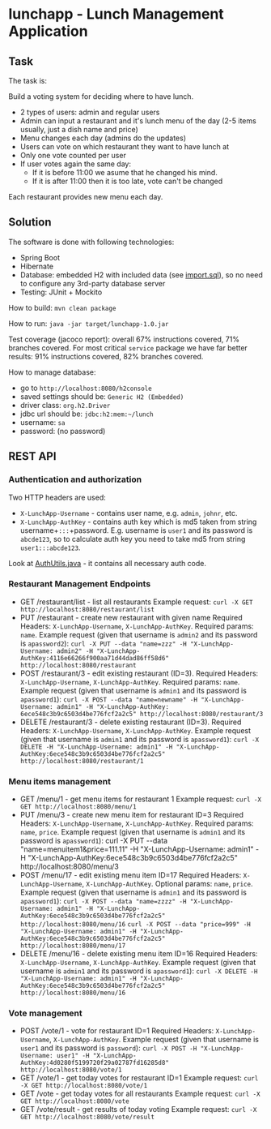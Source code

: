 # lunchapp - Lunch Management Application

## Task

The task is:

Build a voting system for deciding where to have lunch.

 * 2 types of users: admin and regular users
 * Admin can input a restaurant and it's lunch menu of the day (2-5 items usually, just a dish name and price)
 * Menu changes each day (admins do the updates)
 * Users can vote on which restaurant they want to have lunch at
 * Only one vote counted per user
 * If user votes again the same day:
    - If it is before 11:00 we asume that he changed his mind.
    - If it is after 11:00 then it is too late, vote can't be changed

Each restaurant provides new menu each day.

## Solution

The software is done with following technologies:

 * Spring Boot
 * Hibernate
 * Database: embedded H2 with included data (see [import.sql](src/main/resources/import.sql)), so no need to configure any 3rd-party database server
 * Testing: JUnit + Mockito

How to build: `mvn clean package`

How to run: `java -jar target/lunchapp-1.0.jar`

Test coverage (jacoco report): overall 67% instructions covered, 71% branches covered.
For most critical `service` package we have far better results: 91% instructions covered, 82% branches covered.

How to manage database:

 * go to `http://localhost:8080/h2console`
 * saved settings should be: `Generic H2 (Embedded)`
 * driver class: `org.h2.Driver`
 * jdbc url should be: `jdbc:h2:mem:~/lunch`
 * username: `sa`
 * password: (no password)

## REST API

### Authentication and authorization

Two HTTP headers are used:

 * `X-LunchApp-Username` - contains user name, e.g. `admin`, `johnr`, etc.
 * `X-LunchApp-AuthKey` - contains auth key which is md5 taken from string username+`:::`+password.
    E.g. username is `user1` and its password is `abcde123`, so to calculate auth key
    you need to take md5 from string `user1:::abcde123`.

Look at [AuthUtils.java](src/main/java/net/iryndin/lunchapp/web/AuthUtils.java) - it contains all necessary auth code.


### Restaurant Management Endpoints

 * GET /restaurant/list - list all restaurants
   Example request: `curl -X GET http://localhost:8080/restaurant/list`
 * PUT /restaurant - create new restaurant with given name
   Required Headers: `X-LunchApp-Username`, `X-LunchApp-AuthKey`.
   Required params: `name`.
   Example request (given that username is `admin2` and its password is `apassword2`):
   `curl -X PUT --data "name=zzz" -H "X-LunchApp-Username: admin2" -H "X-LunchApp-AuthKey:4116e66266f900aa71d44dad86ff58d6" http://localhost:8080/restaurant`
 * POST /restaurant/3 - edit existing restaurant (ID=3).
   Required Headers: `X-LunchApp-Username`, `X-LunchApp-AuthKey`.
   Required params: `name`.
   Example request (given that username is `admin1` and its password is `apassword1`):
   `curl -X POST --data "name=newname" -H "X-LunchApp-Username: admin1" -H "X-LunchApp-AuthKey: 6ece548c3b9c6503d4be776fcf2a2c5" http://localhost:8080/restaurant/3`
 * DELETE /restaurant/3 - delete existing restaurant (ID=3).
   Required Headers: `X-LunchApp-Username`, `X-LunchApp-AuthKey`.
   Example request (given that username is `admin1` and its password is `apassword1`):
   `curl -X DELETE -H "X-LunchApp-Username: admin1" -H "X-LunchApp-AuthKey:6ece548c3b9c6503d4be776fcf2a2c5" http://localhost:8080/restaurant/1`

### Menu items management

 * GET /menu/1 - get menu items for restaurant 1
   Example request: `curl -X GET http://localhost:8080/menu/1`
 * PUT /menu/3 - create new menu item for restaurant ID=3
   Required Headers: `X-LunchApp-Username`, `X-LunchApp-AuthKey`.
   Required params: `name`, `price`.
   Example request (given that username is `admin1` and its password is `apassword1`):
   curl -X PUT --data "name=menuitem1&price=111.11" -H "X-LunchApp-Username: admin1" -H "X-LunchApp-AuthKey:6ece548c3b9c6503d4be776fcf2a2c5" http://localhost:8080/menu/3
 * POST /menu/17 - edit existing menu item ID=17
   Required Headers: `X-LunchApp-Username`, `X-LunchApp-AuthKey`.
   Optional params: `name`, `price`.
   Example request (given that username is `admin1` and its password is `apassword1`):
   `curl -X POST --data "name=zzzz" -H "X-LunchApp-Username: admin1" -H "X-LunchApp-AuthKey:6ece548c3b9c6503d4be776fcf2a2c5" http://localhost:8080/menu/16`
   `curl -X POST --data "price=999" -H "X-LunchApp-Username: admin1" -H "X-LunchApp-AuthKey:6ece548c3b9c6503d4be776fcf2a2c5" http://localhost:8080/menu/17`
 * DELETE /menu/16 - delete existing menu item ID=16
   Required Headers: `X-LunchApp-Username`, `X-LunchApp-AuthKey`.
   Example request (given that username is `admin1` and its password is `apassword1`):
   `curl -X DELETE -H "X-LunchApp-Username: admin1" -H "X-LunchApp-AuthKey:6ece548c3b9c6503d4be776fcf2a2c5" http://localhost:8080/menu/16`

### Vote management

 * POST /vote/1 - vote for restaurant ID=1
   Required Headers: `X-LunchApp-Username`, `X-LunchApp-AuthKey`.
   Example request (given that username is `user1` and its password is `password`):
   `curl -X POST -H "X-LunchApp-Username: user1" -H "X-LunchApp-AuthKey:4d0280f5199720f29a02787fd16285d8" http://localhost:8080/vote/1`
 * GET /vote/1 - get today votes for restaurant ID=1
   Example request: `curl -X GET http://localhost:8080/vote/1`
 * GET /vote - get today votes for all restaurants
   Example request: `curl -X GET http://localhost:8080/vote`
 * GET /vote/result - get results of today voting
   Example request: `curl -X GET http://localhost:8080/vote/result`

